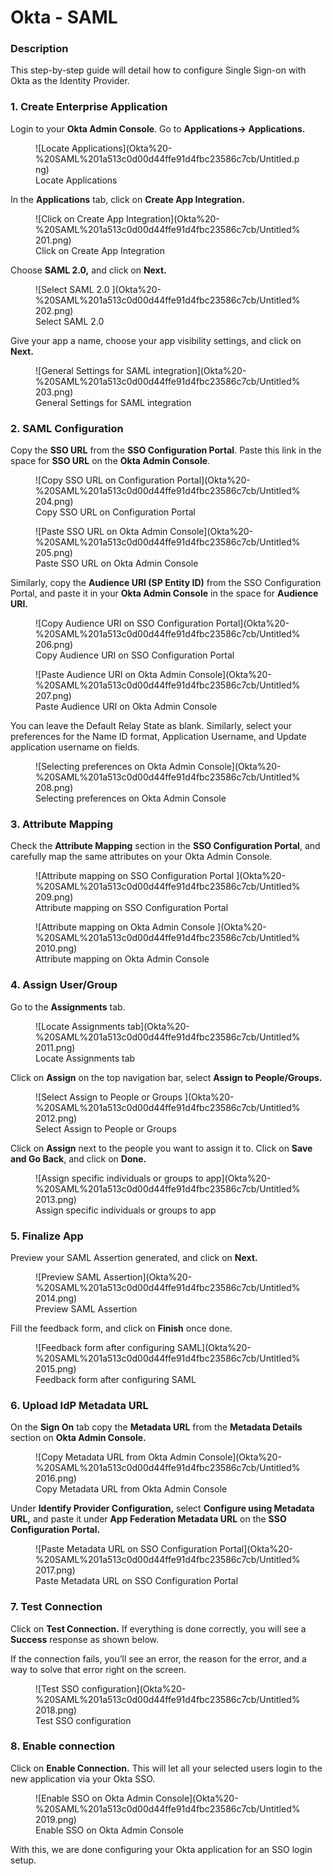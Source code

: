 # Okta - SAML

### Description

This step-by-step guide will detail how to configure Single Sign-on with Okta as the Identity Provider. 

### 1. Create Enterprise Application

Login to your **Okta Admin Console**. Go to **Applications→ Applications.**

<figure>![Locate Applications](Okta%20-%20SAML%201a513c0d00d44ffe91d4fbc23586c7cb/Untitled.png)
<figcaption>Locate Applications</figcaption></figure>


In the **Applications** tab, click on **Create App Integration.**

<figure>![Click on Create App Integration](Okta%20-%20SAML%201a513c0d00d44ffe91d4fbc23586c7cb/Untitled%201.png)
<figcaption>Click on Create App Integration</figcaption></figure>


Choose **SAML 2.0,** and click on **Next.**

<figure>![Select SAML 2.0 ](Okta%20-%20SAML%201a513c0d00d44ffe91d4fbc23586c7cb/Untitled%202.png)
<figcaption>Select SAML 2.0 </figcaption></figure>


Give your app a name, choose your app visibility settings, and click on **Next.** 

<figure>![General Settings for SAML integration](Okta%20-%20SAML%201a513c0d00d44ffe91d4fbc23586c7cb/Untitled%203.png)
<figcaption>General Settings for SAML integration</figcaption></figure>


### 2. SAML Configuration

Copy the **SSO URL** from the **SSO Configuration Portal**. Paste this link in the space for **SSO URL** on the **Okta Admin Console**. 

<figure>![Copy SSO URL on Configuration Portal](Okta%20-%20SAML%201a513c0d00d44ffe91d4fbc23586c7cb/Untitled%204.png)
<figcaption>Copy SSO URL on Configuration Portal</figcaption></figure>

<figure>![Paste SSO URL on Okta Admin Console](Okta%20-%20SAML%201a513c0d00d44ffe91d4fbc23586c7cb/Untitled%205.png)
<figcaption>Paste SSO URL on Okta Admin Console</figcaption></figure>


Similarly, copy the **Audience URI (SP Entity ID)** from the SSO Configuration Portal, and paste it in your **Okta Admin Console** in the space for **Audience URI.** 

<figure>![Copy Audience URI on SSO Configuration Portal](Okta%20-%20SAML%201a513c0d00d44ffe91d4fbc23586c7cb/Untitled%206.png)
<figcaption>Copy Audience URI on SSO Configuration Portal</figcaption></figure>

<figure>![Paste Audience URI on Okta Admin Console](Okta%20-%20SAML%201a513c0d00d44ffe91d4fbc23586c7cb/Untitled%207.png)
<figcaption>Paste Audience URI on Okta Admin Console </figcaption></figure>

You can leave the Default Relay State as blank. Similarly, select your preferences for the Name ID format, Application Username, and Update application username on fields. 


<figure>![Selecting preferences on Okta Admin Console](Okta%20-%20SAML%201a513c0d00d44ffe91d4fbc23586c7cb/Untitled%208.png)
<figcaption>Selecting preferences on Okta Admin Console</figcaption></figure>


### 3. Attribute Mapping

Check the **Attribute Mapping** section in the **SSO Configuration Portal**, and carefully map the same attributes on your Okta Admin Console. 
<figure>![Attribute mapping on SSO Configuration Portal ](Okta%20-%20SAML%201a513c0d00d44ffe91d4fbc23586c7cb/Untitled%209.png)
<figcaption>Attribute mapping on SSO Configuration Portal</figcaption></figure>

<figure>![Attribute mapping on Okta Admin Console ](Okta%20-%20SAML%201a513c0d00d44ffe91d4fbc23586c7cb/Untitled%2010.png)
<figcaption>Attribute mapping on Okta Admin Console</figcaption></figure>


### 4. Assign User/Group

Go to the **Assignments** tab. 
<figure>![Locate Assignments tab](Okta%20-%20SAML%201a513c0d00d44ffe91d4fbc23586c7cb/Untitled%2011.png)
<figcaption>Locate Assignments tab</figcaption></figure>

Click on **Assign** on the top navigation bar, select **Assign to People/Groups.**

<figure>![Select Assign to People or Groups ](Okta%20-%20SAML%201a513c0d00d44ffe91d4fbc23586c7cb/Untitled%2012.png)
<figcaption>Select Assign to People or Groups</figcaption></figure>


Click on **Assign** next to the people you want to assign it to. Click on **Save and Go Back**, and click on **Done.** 


<figure>![Assign specific individuals or groups to app](Okta%20-%20SAML%201a513c0d00d44ffe91d4fbc23586c7cb/Untitled%2013.png)
<figcaption>Assign specific individuals or groups to app</figcaption></figure>

### 5. Finalize App

Preview your SAML Assertion generated, and click on **Next.** 

<figure>![Preview SAML Assertion](Okta%20-%20SAML%201a513c0d00d44ffe91d4fbc23586c7cb/Untitled%2014.png)
<figcaption>Preview SAML Assertion</figcaption></figure>



Fill the feedback form, and click on **Finish** once done. 

<figure>![Feedback form after configuring SAML](Okta%20-%20SAML%201a513c0d00d44ffe91d4fbc23586c7cb/Untitled%2015.png)
<figcaption>Feedback form after configuring SAML</figcaption></figure>


### 6. Upload IdP Metadata URL

On the **Sign On** tab copy the **Metadata URL** from the **Metadata Details** section on **Okta Admin Console.**

<figure>![Copy Metadata URL from Okta Admin Console](Okta%20-%20SAML%201a513c0d00d44ffe91d4fbc23586c7cb/Untitled%2016.png)
<figcaption>Copy Metadata URL from Okta Admin Console</figcaption></figure>


Under **Identify Provider Configuration,** select **Configure using Metadata URL,** and paste it under **App Federation Metadata URL** on the **SSO Configuration Portal.**

<figure>![Paste Metadata URL on SSO Configuration Portal](Okta%20-%20SAML%201a513c0d00d44ffe91d4fbc23586c7cb/Untitled%2017.png)
<figcaption>Paste Metadata URL on SSO Configuration Portal</figcaption></figure>


### 7. Test Connection

Click on **Test Connection.** If everything is done correctly, you will see a **Success** response as shown below. 

If the connection fails, you’ll see an error, the reason for the error, and a way to solve that error right on the screen.  
<figure>![Test SSO configuration](Okta%20-%20SAML%201a513c0d00d44ffe91d4fbc23586c7cb/Untitled%2018.png)
<figcaption>Test SSO configuration</figcaption></figure>




### 8. Enable connection

Click on **Enable Connection.** This will let all your selected users login to the new application via your Okta SSO. 
<figure>![Enable SSO on Okta Admin Console](Okta%20-%20SAML%201a513c0d00d44ffe91d4fbc23586c7cb/Untitled%2019.png)
<figcaption>Enable SSO on Okta Admin Console</figcaption></figure>


With this, we are done configuring your Okta application for an SSO login setup.